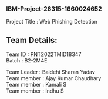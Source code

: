 ### IBM-Project-26315-1660024652
Project Title : Web Phishing Detection

## Team Details:
Team ID : PNT2022TMID18347  
Batch   : B2-2M4E

Team Leader : Baidehi Sharan Yadav  
Team member : Ajay Kumar Chaudhary  
Team member : Kamali S  
Team member : Indhu S  
